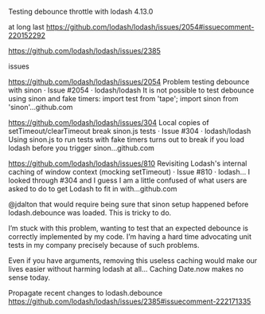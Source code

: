 Testing debounce throttle with lodash 4.13.0


at long last
https://github.com/lodash/lodash/issues/2054#issuecomment-220152292

https://github.com/lodash/lodash/issues/2385

issues

https://github.com/lodash/lodash/issues/2054
Problem testing debounce with sinon · Issue #2054 · lodash/lodash
It is not possible to test debounce using sinon and fake timers: import test from 'tape'; import sinon from 'sinon'…github.com

https://github.com/lodash/lodash/issues/304
Local copies of setTimeout/clearTimeout break sinon.js tests · Issue #304 · lodash/lodash
Using sinon.js to run tests with fake timers turns out to break if you load lodash before you trigger sinon…github.com

https://github.com/lodash/lodash/issues/810
Revisiting Lodash's internal caching of window context (mocking setTimeout) · Issue #810 · lodash…
I looked through #304 and I guess I am a little confused of what users are asked to do to get Lodash to fit in with…github.com

@jdalton that would require being sure that sinon setup happened before lodash.debounce was loaded. This is tricky to do.

I’m stuck with this problem, wanting to test that an expected debounce is correctly implemented by my code. I’m having a hard time advocating unit tests in my company precisely because of such problems.

Even if you have arguments, removing this useless caching would make our lives easier without harming lodash at all… Caching Date.now makes no sense today.



Propagate recent changes to lodash.debounce
https://github.com/lodash/lodash/issues/2385#issuecomment-222171335
